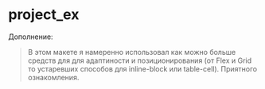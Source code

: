 # project_ex

Дополнение:

>В этом макете я намеренно использовал как можно больше
>средств для для адаптиности и позиционирования
>(от Flex и Grid то устаревших способов для inline-block или table-cell).
>Приятного ознакомления.
